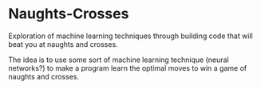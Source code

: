 # Naughts-Crosses
Exploration of machine learning techniques through building code that will beat you at naughts and crosses. 

The idea is to use some sort of machine learning technique (neural networks?) to make a program learn the optimal moves to win a game of naughts and crosses. 
